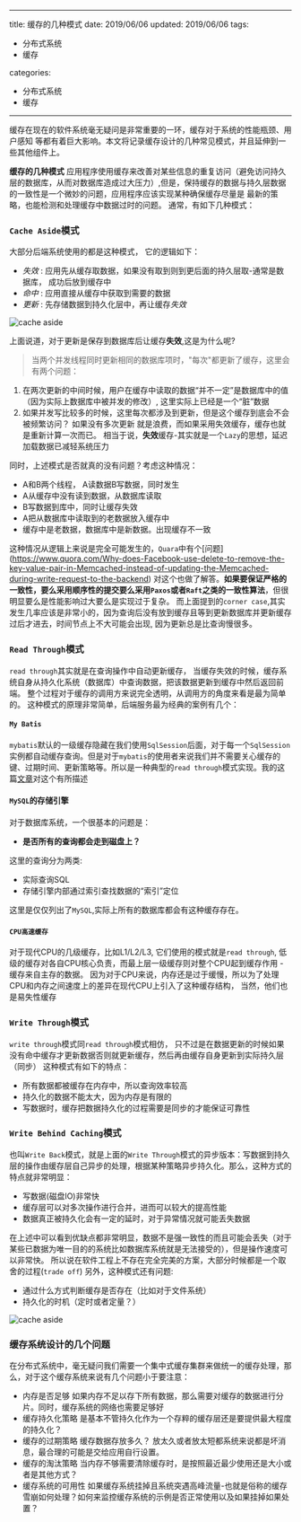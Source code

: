 
---
title: 缓存的几种模式
date: 2019/06/06
updated: 2019/06/06
tags:
   - 分布式系统
   - 缓存

categories:
   - 分布式系统
   - 缓存
---


缓存在现在的软件系统毫无疑问是非常重要的一环，缓存对于系统的性能瓶颈、用户感知
等都有着巨大影响。本文将记录缓存设计的几种常见模式，并且延伸到一些其他组件上。
<!--more-->


**缓存的几种模式**
应用程序使用缓存来改善对某些信息的重复访问（避免访问持久层的数据库，从而对数据库造成过大压力）,但是，保持缓存的数据与持久层数据的一致性是一个微妙的问题，应用程序应该实现某种确保缓存尽量是
最新的策略，也能检测和处理缓存中数据过时的问题。
通常，有如下几种模式：

### `Cache Aside`模式
大部分后端系统使用的都是这种模式， 它的逻辑如下：
- *失效* : 应用先从缓存取数据，如果没有取到则到更后面的持久层取-通常是数据库，
成功后放到缓存中
- *命中* : 应用直接从缓存中获取到需要的数据
- *更新* : 先存储数据到持久化层中，再让缓存*失效*

![cache aside](https://gitee.com/angus_lean/markDownPic/raw/master/2019/09/cache-aside-diagram.png)

上面说道，对于更新是保存到数据库后让缓存**失效**,这是为什么呢?
> 当两个并发线程同时更新相同的数据库项时，"每次"都更新了缓存，这里会有两个问题：
1. 在两次更新的中间时候，用户在缓存中读取的数据“并不一定”是数据库中的值（因为实际上数据库中被并发的修改）,
这里实际上已经是一个“脏”数据
2. 如果并发写比较多的时候，这里每次都涉及到更新，但是这个缓存到底会不会被频繁访问？ 如果没有多次更新
就是浪费，而如果采用失效缓存，缓存也就是重新计算一次而已。
相当于说，**失效**缓存-其实就是一个`Lazy`的思想，延迟加载数据已减轻系统压力


同时，上述模式是否就真的没有问题？考虑这种情况：
- A和B两个线程， A读数据B写数据，同时发生
- A从缓存中没有读到数据，从数据库读取
- B写数据到库中，同时让缓存失效
- A把从数据库中读取到的老数据放入缓存中
- 缓存中是老数据，数据库中是新数据。出现缓存不一致

这种情况从逻辑上来说是完全可能发生的，`Quara`中有个[问题]
(https://www.quora.com/Why-does-Facebook-use-delete-to-remove-the-key-value-pair-in-Memcached-instead-of-updating-the-Memcached-during-write-request-to-the-backend)
对这个也做了解答。**如果要保证严格的一致性，要么采用顺序性的提交要么采用`Paxos`或者`Raft`之类的一致性算法**，但很明显要么是性能影响过大要么是实现过于复杂。
而上面提到的`corner case`,其实发生几率应该是非常小的，因为查询后没有放到缓存且等到更新数据库并更新缓存过后才进去，时间节点上不大可能会出现, 因为更新总是比查询慢很多。

### `Read Through`模式
`read through`其实就是在查询操作中自动更新缓存， 当缓存失效的时候，缓存系统自身从持久化系统（数据库）中查询数据，把该数据更新到缓存中然后返回前端。 整个过程对于缓存的调用方来说完全透明，从调用方的角度来看是最为简单的。 这种模式的原理非常简单，后端服务最为经典的案例有几个：
#### `My Batis`
`mybatis`默认的一级缓存隐藏在我们使用`SqlSession`后面，对于每一个`SqlSession`实例都自动缓存查询。但是对于`mybatis`的使用者来说我们并不需要关心缓存的键、过期时间、更新策略等。所以是一种典型的`read through`模式实现。我的这篇[文章](https://anguslean.cn/2017/12/08/Java/Framework/MyBatis/MyBatis%E6%BA%90%E7%A0%81%E5%88%86%E6%9E%90%EF%BC%885%EF%BC%89-%20%E7%BC%93%E5%AD%98%E7%9A%84%E5%AE%9E%E7%8E%B0%E5%8E%9F%E7%90%86(1)-%E4%B8%80%E7%BA%A7%E7%BC%93%E5%AD%98/)对这个有所描述

#### `MySQL`的存储引擎
对于数据库系统，一个很基本的问题是：
- **是否所有的查询都会走到磁盘上？**

这里的查询分为两类:
- 实际查询SQL
- 存储引擎内部通过索引查找数据的“索引”定位

这里是仅仅列出了`MySQL`,实际上所有的数据库都会有这种缓存存在。

#### `CPU高速缓存`
对于现代CPU的几级缓存，比如L1/L2/L3, 它们使用的模式就是`read through`, 低级的缓存对各自CPU核心负责，而最上层一级缓存则对整个CPU起到缓存作用 - 缓存来自主存的数据。 因为对于CPU来说，内存还是过于缓慢，所以为了处理CPU和内存之间速度上的差异在现代CPU上引入了这种缓存结构， 当然，他们也是易失性缓存

### `Write Through`模式
`write through`模式同`read through`模式相仿， 只不过是在数据更新的时候如果没有命中缓存才更新数据否则就更新缓存，然后再由缓存自身更新到实际持久层（同步）
这种模式有如下的特点：
- 所有数据都被缓存在内存中，所以查询效率较高
- 持久化的数据不能太大，因为内存是有限的
- 写数据时，缓存把数据持久化的过程需要是同步的才能保证可靠性

### `Write Behind Caching`模式
也叫`Write Back`模式，就是上面的`Write Through`模式的异步版本：写数据到持久层的操作由缓存层自己异步的处理，根据某种策略异步持久化。那么，这种方式的特点就非常明显：
- 写数据(磁盘IO)非常快
- 缓存层可以对多次操作进行合并，进而可以较大的提高性能
- 数据真正被持久化会有一定的延时，对于异常情况就可能丢失数据

在上述中可以看到优缺点都非常明显，数据不是强一致性的而且可能会丢失（对于某些已数据为唯一目的的系统比如数据库系统就是无法接受的），但是操作速度可以非常快。 所以说在软件工程上不存在完全完美的方案，大部分时候都是一个取舍的过程(`trade off`)
另外，这种模式还有问题:
- 通过什么方式判断缓存是否存在（比如对于文件系统）
- 持久化的时机（定时或者定量？）

![cache aside](https://gitee.com/angus_lean/markDownPic/raw/master/2019/09/writebehindcache.png)

### 缓存系统设计的几个问题
在分布式系统中，毫无疑问我们需要一个集中式缓存集群来做统一的缓存处理，那么，对于这个缓存系统来说有几个问题小于要注意：
- 内存是否足够
如果内存不足以存下所有数据，那么需要对缓存的数据进行分片。同时，缓存系统的网络也需要足够好
- 缓存持久化策略
是基本不管持久化作为一个存粹的缓存层还是要提供最大程度的持久化？
- 缓存的过期策略
缓存数据存放多久？ 放太久或者放太短都系统来说都是坏消息，最合理的可能是交给应用自行设置。
- 缓存的淘汰策略
当内存不够需要清除缓存时，是按照最近最少使用还是大小或者是其他方式？
- 缓存系统的可用性
如果缓存系统挂掉且系统突遇高峰流量-也就是俗称的缓存雪崩如何处理？如何来监控缓存系统的示例是否正常使用以及如果挂掉如果处置？
